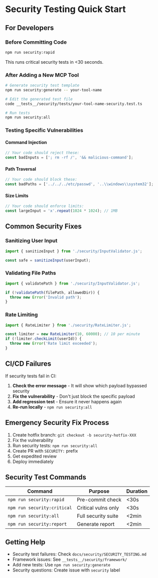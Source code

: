 # Security Testing Quick Start

## For Developers

### Before Committing Code
```bash
npm run security:rapid
```
This runs critical security tests in <30 seconds.

### After Adding a New MCP Tool
```bash
# Generate security test template
npm run security:generate -- your-tool-name

# Edit the generated test file
code __tests__/security/tests/your-tool-name-security.test.ts

# Run tests
npm run security:all
```

### Testing Specific Vulnerabilities

#### Command Injection
```typescript
// Your code should reject these:
const badInputs = ['; rm -rf /', '&& malicious-command'];
```

#### Path Traversal
```typescript
// Your code should block these:
const badPaths = ['../../../etc/passwd', '..\\windows\\system32'];
```

#### Size Limits
```typescript
// Your code should enforce limits:
const largeInput = 'x'.repeat(1024 * 1024); // 1MB
```

## Common Security Fixes

### Sanitizing User Input
```typescript
import { sanitizeInput } from './security/InputValidator.js';

const safe = sanitizeInput(userInput);
```

### Validating File Paths
```typescript
import { validatePath } from './security/InputValidator.js';

if (!validatePath(filePath, allowedDir)) {
  throw new Error('Invalid path');
}
```

### Rate Limiting
```typescript
import { RateLimiter } from './security/RateLimiter.js';

const limiter = new RateLimiter(10, 60000); // 10 per minute
if (!limiter.checkLimit(userId)) {
  throw new Error('Rate limit exceeded');
}
```

## CI/CD Failures

If security tests fail in CI:

1. **Check the error message** - It will show which payload bypassed security
2. **Fix the vulnerability** - Don't just block the specific payload
3. **Add regression test** - Ensure it never happens again
4. **Re-run locally** - `npm run security:all`

## Emergency Security Fix Process

1. Create hotfix branch: `git checkout -b security-hotfix-XXX`
2. Fix the vulnerability
3. Run security tests: `npm run security:all`
4. Create PR with `SECURITY:` prefix
5. Get expedited review
6. Deploy immediately

## Security Test Commands

| Command | Purpose | Duration |
|---------|---------|----------|
| `npm run security:rapid` | Pre-commit check | <30s |
| `npm run security:critical` | Critical vulns only | <30s |
| `npm run security:all` | Full security suite | <2min |
| `npm run security:report` | Generate report | <2min |

## Getting Help

- Security test failures: Check `docs/security/SECURITY_TESTING.md`
- Framework issues: See `__tests__/security/framework/`
- Add new tests: Use `npm run security:generate`
- Security questions: Create issue with `security` label